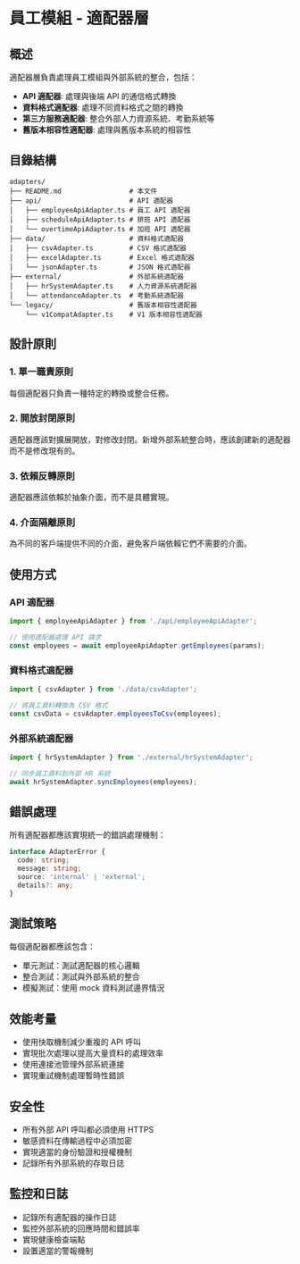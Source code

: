 # 員工模組 - 適配器層

## 概述

適配器層負責處理員工模組與外部系統的整合，包括：

- **API 適配器**: 處理與後端 API 的通信格式轉換
- **資料格式適配器**: 處理不同資料格式之間的轉換
- **第三方服務適配器**: 整合外部人力資源系統、考勤系統等
- **舊版本相容性適配器**: 處理與舊版本系統的相容性

## 目錄結構

```
adapters/
├── README.md                 # 本文件
├── api/                      # API 適配器
│   ├── employeeApiAdapter.ts # 員工 API 適配器
│   ├── scheduleApiAdapter.ts # 排班 API 適配器
│   └── overtimeApiAdapter.ts # 加班 API 適配器
├── data/                     # 資料格式適配器
│   ├── csvAdapter.ts         # CSV 格式適配器
│   ├── excelAdapter.ts       # Excel 格式適配器
│   └── jsonAdapter.ts        # JSON 格式適配器
├── external/                 # 外部系統適配器
│   ├── hrSystemAdapter.ts    # 人力資源系統適配器
│   └── attendanceAdapter.ts  # 考勤系統適配器
└── legacy/                   # 舊版本相容性適配器
    └── v1CompatAdapter.ts    # V1 版本相容性適配器
```

## 設計原則

### 1. 單一職責原則
每個適配器只負責一種特定的轉換或整合任務。

### 2. 開放封閉原則
適配器應該對擴展開放，對修改封閉。新增外部系統整合時，應該創建新的適配器而不是修改現有的。

### 3. 依賴反轉原則
適配器應該依賴於抽象介面，而不是具體實現。

### 4. 介面隔離原則
為不同的客戶端提供不同的介面，避免客戶端依賴它們不需要的介面。

## 使用方式

### API 適配器
```typescript
import { employeeApiAdapter } from './api/employeeApiAdapter';

// 使用適配器處理 API 請求
const employees = await employeeApiAdapter.getEmployees(params);
```

### 資料格式適配器
```typescript
import { csvAdapter } from './data/csvAdapter';

// 將員工資料轉換為 CSV 格式
const csvData = csvAdapter.employeesToCsv(employees);
```

### 外部系統適配器
```typescript
import { hrSystemAdapter } from './external/hrSystemAdapter';

// 同步員工資料到外部 HR 系統
await hrSystemAdapter.syncEmployees(employees);
```

## 錯誤處理

所有適配器都應該實現統一的錯誤處理機制：

```typescript
interface AdapterError {
  code: string;
  message: string;
  source: 'internal' | 'external';
  details?: any;
}
```

## 測試策略

每個適配器都應該包含：
- 單元測試：測試適配器的核心邏輯
- 整合測試：測試與外部系統的整合
- 模擬測試：使用 mock 資料測試邊界情況

## 效能考量

- 使用快取機制減少重複的 API 呼叫
- 實現批次處理以提高大量資料的處理效率
- 使用連接池管理外部系統連接
- 實現重試機制處理暫時性錯誤

## 安全性

- 所有外部 API 呼叫都必須使用 HTTPS
- 敏感資料在傳輸過程中必須加密
- 實現適當的身份驗證和授權機制
- 記錄所有外部系統的存取日誌

## 監控和日誌

- 記錄所有適配器的操作日誌
- 監控外部系統的回應時間和錯誤率
- 實現健康檢查端點
- 設置適當的警報機制